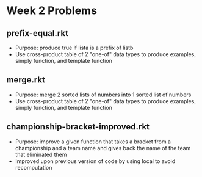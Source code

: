 # Week 2 Problems
## prefix-equal.rkt
- Purpose: produce true if lista is a prefix of listb
- Use cross-product table of 2 "one-of" data types to produce examples, simply function, and template function

## merge.rkt
- Purpose: merge 2 sorted lists of numbers into 1 sorted list of numbers
- Use cross-product table of 2 "one-of" data types to produce examples, simply function, and template function

## championship-bracket-improved.rkt
- Purpose: improve a given function that takes a bracket from a championship and a team name and gives back the name of the team that eliminated them
- Improved upon previous version of code by using local to avoid recomputation
